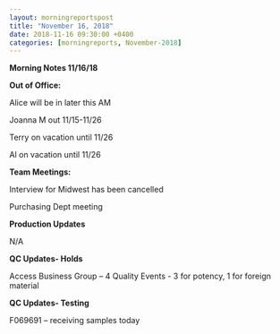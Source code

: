 ```yaml
---  
layout: morningreportspost  
title: "November 16, 2018"  
date: 2018-11-16 09:30:00 +0400  
categories: [morningreports, November-2018]  
---
```


**Morning Notes 11/16/18**

**Out of Office:**

Alice will be in later this AM

Joanna M out 11/15-11/26

Terry on vacation until 11/26

Al on vacation until 11/26

**Team Meetings:**

Interview for Midwest has been cancelled

Purchasing Dept meeting

**Production Updates**

N/A

**QC Updates- Holds**

Access Business Group – 4 Quality Events - 3 for potency, 1 for foreign material

**QC Updates- Testing**

F069691 – receiving samples today
